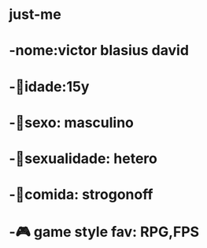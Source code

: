 # just-me

# -nome:victor blasius david

# -🧒idade:15y

# -👨sexo: masculino

# -🏴sexualidade: hetero

# -🥘comida: strogonoff

# -🎮 game style fav: RPG,FPS


